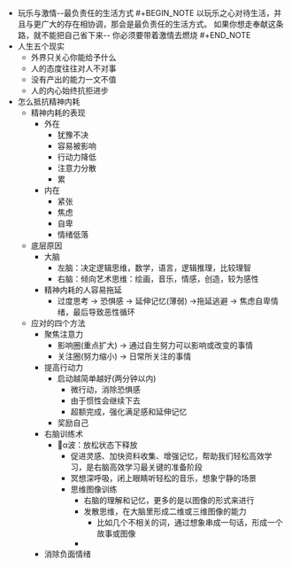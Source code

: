 - 玩乐与激情--最负责任的生活方式
  #+BEGIN_NOTE
  以玩乐之心对待生活，并且与更广大的存在相协调，那会是最负责任的生活方式。
  如果你想走奉献这条路，就不能把自己省下来-- 你必须要带着激情去燃烧
  #+END_NOTE
- 人生五个现实
	- 外界只关心你能给予什么
	- 人的态度往往对人不对事
	- 没有产出的能力一文不值
	- 人的内心始终抗拒进步
- 怎么抵抗精神内耗
	- 精神内耗的表现
		- 外在
			- 犹豫不决
			- 容易被影响
			- 行动力降低
			- 注意力分散
			- 累
		- 内在
			- 紧张
			- 焦虑
			- 自卑
			- 情绪低落
	- 底层原因
		- 大脑
			- 左脑：决定逻辑思维，数学，语言，逻辑推理，比较理智
			- 右脑：倾向艺术思维：绘画，音乐，情感，创造，较为感性
		- 精神内耗的人容易拖延
			- 过度思考 -> 恐惧感 -> 延伸记忆(薄弱) ->拖延逃避 -> 焦虑自卑情绪，最后导致恶性循环
	- 应对的四个方法
		- 聚焦注意力
			- 影响圈(重点扩大) -> 通过自生努力可以影响或改变的事情
			- 关注圈(努力缩小) -> 日常所关注的事情
		- 提高行动力
			- 启动越简单越好(两分钟以内)
				- 微行动，消除恐惧感
				- 由于惯性会继续下去
				- 超额完成，强化满足感和延伸记忆
			- 奖励自己
		- 右脑训练术
			- α波：放松状态下释放
				- 促进灵感、加快资料收集、增强记忆，帮助我们轻松高效学习，是右脑高效学习最关键的准备阶段
				- 冥想深呼吸，闭上眼睛听轻松的音乐，想象宁静的场景
				- 思维图像训练
					- 右脑的理解和记忆，更多的是以图像的形式来进行
					- 发散思维，在大脑里形成二维或三维图像的能力
						- 比如几个不相关的词，通过想象串成一句话，形成一个故事或图像
					-
		- 消除负面情绪